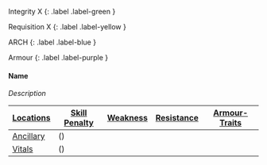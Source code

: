 
Integrity X
{: .label .label-green }

Requisition X
{: .label .label-yellow }

ARCH
{: .label .label-blue }

Armour
{: .label .label-purple }
#### Name
*Description*

| [Locations](Game/Core/Armour#Locations) | [Skill Penalty](Game/Core/Armour#Skill%20Penalty) | [Weakness](Game/Core/Armour#Weakness%20and%20Resistance) | [Resistance](Game/Core/Armour#Weakness%20and%20Resistance) | [Armour-Traits](Game/Core/Armour-Traits)    |
| ------------------------------------------ | ---------------------------------------------------- | ----------------------------------------------------------- | ------------------------------------------------------------- | --- |
| [Ancillary](Game/Core/Injury#Ancillary) | ()                                                |                                                             |                                                               |     |
| [Vitals](Game/Core/Injury#Vitals)       | ()                                                     |                                                             |                                                               |     |


